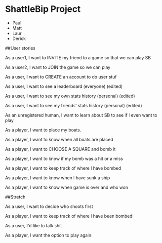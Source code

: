 # ShattleBip Project

* Paul
* Matt
* Laur
* Derick


##User stories

As a user1, I want to INVITE my friend to a game so that we can play SB
 
As a user2, I want to JOIN the game so we can play
  
As a user, I want to CREATE an account to do user stuf
 
As a user, I want to see a leaderboard (everyone) (edited)

As a user, I want to see my own stats history (personal) (edited)
 
As a user, I want to see my friends' stats history (personal) (edited)
 
As an unregistered human, I want to learn about SB to see if I even want to play

As a player, I want to place my boats.

As a player, I want to know when all boats are placed

As a player, I want to CHOOSE A SQUARE and bomb it

As a player, I want to know if my bomb was a hit or a miss

As a player, I want to keep track of where I have bombed

As a player, I want to know when I have sunk a ship

As a player, I want to know when game is over and who won

##Stretch

As a user, I want to decide who shoots first

As a player, I want to keep track of where I have been bombed

As a user, I'd like to talk shit 

As a player, I want the option to play again
